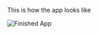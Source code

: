 This is how the app looks like

![Finished App](https://github.com/londonappbrewery/Images/blob/master/Destini.gif)